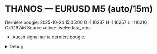 # THANOS — EURUSD M5 (auto/15m)
Dernière bougie: 2025-10-24 15:05:00  O=1.16237  H=1.16257  L=1.16216  C=1.16246
Source active: twelvedata_repo

- Aucun signal sur la dernière bougie.

<details><summary>Debug</summary>

- TD_API_KEY manquant.

</details>